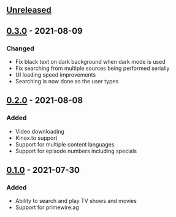 ## [Unreleased]

## [0.3.0] - 2021-08-09
### Changed
- Fix black text on dark background when dark mode is used
- Fix searching from multiple sources being performed serially
- UI loading speed improvements
- Searching is now done as the user types

## [0.2.0] - 2021-08-08
### Added
- Video downloading
- Kinox.to support
- Support for multiple content languages
- Support for episode numbers including specials

## [0.1.0] - 2021-07-30
### Added
- Ability to search and play TV shows and movies
- Support for primewire.ag

[Unreleased]: https://github.com/Tajmoti/Tulip/tree/main
[0.3.0]: https://github.com/Tajmoti/Tulip/tree/v0.3.0
[0.2.0]: https://github.com/Tajmoti/Tulip/tree/v0.2.0
[0.1.0]: https://github.com/Tajmoti/Tulip/tree/v0.1.0
